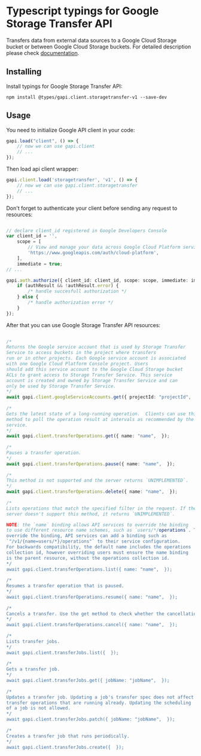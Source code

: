 # Typescript typings for Google Storage Transfer API
Transfers data from external data sources to a Google Cloud Storage bucket or between Google Cloud Storage buckets.
For detailed description please check [documentation](https://cloud.google.com/storage/transfer).

## Installing

Install typings for Google Storage Transfer API:
```
npm install @types/gapi.client.storagetransfer-v1 --save-dev
```

## Usage

You need to initialize Google API client in your code:
```typescript
gapi.load("client", () => { 
    // now we can use gapi.client
    // ... 
});
```

Then load api client wrapper:
```typescript
gapi.client.load('storagetransfer', 'v1', () => {
    // now we can use gapi.client.storagetransfer
    // ... 
});
```

Don't forget to authenticate your client before sending any request to resources:
```typescript

// declare client_id registered in Google Developers Console
var client_id = '',
    scope = [     
        // View and manage your data across Google Cloud Platform services
        'https://www.googleapis.com/auth/cloud-platform',
    ],
    immediate = true;
// ...

gapi.auth.authorize({ client_id: client_id, scope: scope, immediate: immediate }, authResult => {
    if (authResult && !authResult.error) {
        /* handle succesfull authorization */
    } else {
        /* handle authorization error */
    }
});            
```

After that you can use Google Storage Transfer API resources:

```typescript 
    
/* 
Returns the Google service account that is used by Storage Transfer
Service to access buckets in the project where transfers
run or in other projects. Each Google service account is associated
with one Google Cloud Platform Console project. Users
should add this service account to the Google Cloud Storage bucket
ACLs to grant access to Storage Transfer Service. This service
account is created and owned by Storage Transfer Service and can
only be used by Storage Transfer Service.  
*/
await gapi.client.googleServiceAccounts.get({ projectId: "projectId",  }); 
    
/* 
Gets the latest state of a long-running operation.  Clients can use this
method to poll the operation result at intervals as recommended by the API
service.  
*/
await gapi.client.transferOperations.get({ name: "name",  }); 
    
/* 
Pauses a transfer operation.  
*/
await gapi.client.transferOperations.pause({ name: "name",  }); 
    
/* 
This method is not supported and the server returns `UNIMPLEMENTED`.  
*/
await gapi.client.transferOperations.delete({ name: "name",  }); 
    
/* 
Lists operations that match the specified filter in the request. If the
server doesn't support this method, it returns `UNIMPLEMENTED`.

NOTE: the `name` binding allows API services to override the binding
to use different resource name schemes, such as `users/*/operations`. To
override the binding, API services can add a binding such as
`"/v1/{name=users/*}/operations"` to their service configuration.
For backwards compatibility, the default name includes the operations
collection id, however overriding users must ensure the name binding
is the parent resource, without the operations collection id.  
*/
await gapi.client.transferOperations.list({ name: "name",  }); 
    
/* 
Resumes a transfer operation that is paused.  
*/
await gapi.client.transferOperations.resume({ name: "name",  }); 
    
/* 
Cancels a transfer. Use the get method to check whether the cancellation succeeded or whether the operation completed despite cancellation.  
*/
await gapi.client.transferOperations.cancel({ name: "name",  }); 
    
/* 
Lists transfer jobs.  
*/
await gapi.client.transferJobs.list({  }); 
    
/* 
Gets a transfer job.  
*/
await gapi.client.transferJobs.get({ jobName: "jobName",  }); 
    
/* 
Updates a transfer job. Updating a job's transfer spec does not affect
transfer operations that are running already. Updating the scheduling
of a job is not allowed.  
*/
await gapi.client.transferJobs.patch({ jobName: "jobName",  }); 
    
/* 
Creates a transfer job that runs periodically.  
*/
await gapi.client.transferJobs.create({  });
```